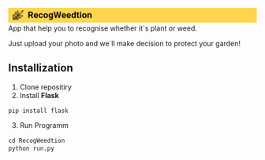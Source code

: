 ![RecogWeedtion](/img/img.png)
App that help you to recognise whether it`s plant or weed.

Just upload your photo and we`ll make decision to protect your garden!

## Installization
1. Clone repositiry
2. Install **Flask**
```
pip install flask
```
3. Run Programm
```shell
cd RecogWeedtion 
python run.py
```

